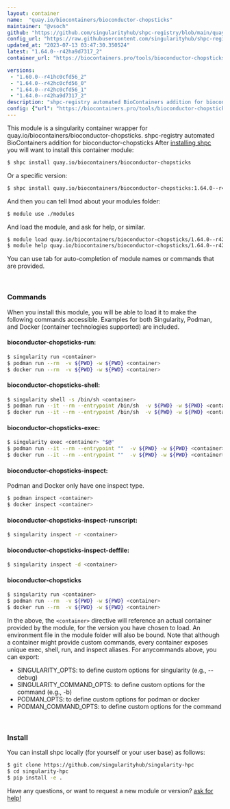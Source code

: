 ```yaml
---
layout: container
name:  "quay.io/biocontainers/bioconductor-chopsticks"
maintainer: "@vsoch"
github: "https://github.com/singularityhub/shpc-registry/blob/main/quay.io/biocontainers/bioconductor-chopsticks/container.yaml"
config_url: "https://raw.githubusercontent.com/singularityhub/shpc-registry/main/quay.io/biocontainers/bioconductor-chopsticks/container.yaml"
updated_at: "2023-07-13 03:47:30.350524"
latest: "1.64.0--r42ha9d7317_2"
container_url: "https://biocontainers.pro/tools/bioconductor-chopsticks"

versions:
 - "1.60.0--r41hc0cfd56_2"
 - "1.64.0--r42hc0cfd56_0"
 - "1.64.0--r42hc0cfd56_1"
 - "1.64.0--r42ha9d7317_2"
description: "shpc-registry automated BioContainers addition for bioconductor-chopsticks"
config: {"url": "https://biocontainers.pro/tools/bioconductor-chopsticks", "maintainer": "@vsoch", "description": "shpc-registry automated BioContainers addition for bioconductor-chopsticks", "latest": {"1.64.0--r42ha9d7317_2": "sha256:b022a813427bb41eba47cf8036c3c53cef719488224381d9cfa4ed8b5ac96bd4"}, "tags": {"1.60.0--r41hc0cfd56_2": "sha256:4f26615e2b0594ffd9b4da49d540f99e3098a9ea8a5cdda50cfefa42ed71acca", "1.64.0--r42hc0cfd56_0": "sha256:8973052869777e417b1e59d1cb0ad11fc3d2dacbfa647ee478683674196dcb35", "1.64.0--r42hc0cfd56_1": "sha256:833a8086c496a980c0cbd486aaa7cf8a65ca8f5e34271d98f0c6f4288adc722a", "1.64.0--r42ha9d7317_2": "sha256:b022a813427bb41eba47cf8036c3c53cef719488224381d9cfa4ed8b5ac96bd4"}, "docker": "quay.io/biocontainers/bioconductor-chopsticks"}
---
```


This module is a singularity container wrapper for quay.io/biocontainers/bioconductor-chopsticks.
shpc-registry automated BioContainers addition for bioconductor-chopsticks
After [installing shpc](#install) you will want to install this container module:


```bash
$ shpc install quay.io/biocontainers/bioconductor-chopsticks
```

Or a specific version:

```bash
$ shpc install quay.io/biocontainers/bioconductor-chopsticks:1.64.0--r42ha9d7317_2
```

And then you can tell lmod about your modules folder:

```bash
$ module use ./modules
```

And load the module, and ask for help, or similar.

```bash
$ module load quay.io/biocontainers/bioconductor-chopsticks/1.64.0--r42ha9d7317_2
$ module help quay.io/biocontainers/bioconductor-chopsticks/1.64.0--r42ha9d7317_2
```

You can use tab for auto-completion of module names or commands that are provided.

<br>

### Commands

When you install this module, you will be able to load it to make the following commands accessible.
Examples for both Singularity, Podman, and Docker (container technologies supported) are included.

#### bioconductor-chopsticks-run:

```bash
$ singularity run <container>
$ podman run --rm  -v ${PWD} -w ${PWD} <container>
$ docker run --rm  -v ${PWD} -w ${PWD} <container>
```

#### bioconductor-chopsticks-shell:

```bash
$ singularity shell -s /bin/sh <container>
$ podman run --it --rm --entrypoint /bin/sh  -v ${PWD} -w ${PWD} <container>
$ docker run --it --rm --entrypoint /bin/sh  -v ${PWD} -w ${PWD} <container>
```

#### bioconductor-chopsticks-exec:

```bash
$ singularity exec <container> "$@"
$ podman run --it --rm --entrypoint ""  -v ${PWD} -w ${PWD} <container> "$@"
$ docker run --it --rm --entrypoint ""  -v ${PWD} -w ${PWD} <container> "$@"
```

#### bioconductor-chopsticks-inspect:

Podman and Docker only have one inspect type.

```bash
$ podman inspect <container>
$ docker inspect <container>
```

#### bioconductor-chopsticks-inspect-runscript:

```bash
$ singularity inspect -r <container>
```

#### bioconductor-chopsticks-inspect-deffile:

```bash
$ singularity inspect -d <container>
```



#### bioconductor-chopsticks

```bash
$ singularity run <container>
$ podman run --rm  -v ${PWD} -w ${PWD} <container>
$ docker run --rm  -v ${PWD} -w ${PWD} <container>
```


In the above, the `<container>` directive will reference an actual container provided
by the module, for the version you have chosen to load. An environment file in the
module folder will also be bound. Note that although a container
might provide custom commands, every container exposes unique exec, shell, run, and
inspect aliases. For anycommands above, you can export:

 - SINGULARITY_OPTS: to define custom options for singularity (e.g., --debug)
 - SINGULARITY_COMMAND_OPTS: to define custom options for the command (e.g., -b)
 - PODMAN_OPTS: to define custom options for podman or docker
 - PODMAN_COMMAND_OPTS: to define custom options for the command

<br>

### Install

You can install shpc locally (for yourself or your user base) as follows:

```bash
$ git clone https://github.com/singularityhub/singularity-hpc
$ cd singularity-hpc
$ pip install -e .
```

Have any questions, or want to request a new module or version? [ask for help!](https://github.com/singularityhub/singularity-hpc/issues)